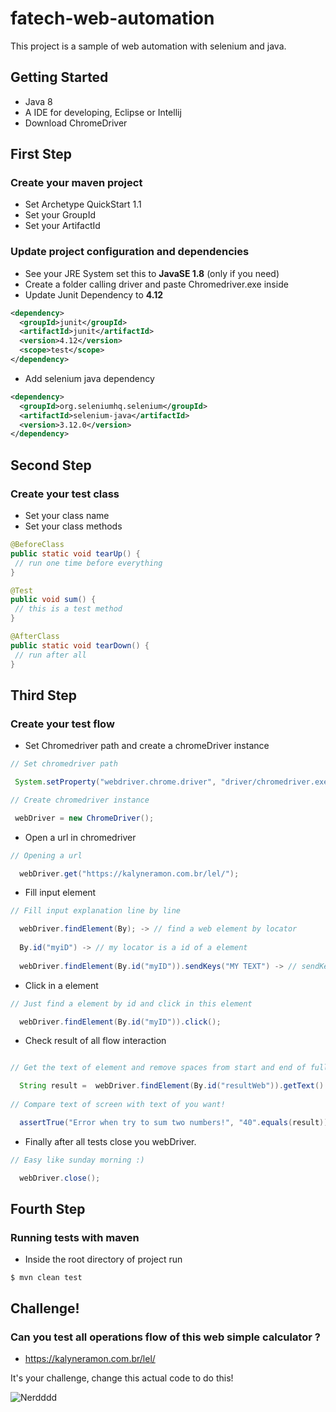 # fatech-web-automation

This project is a sample of web automation with selenium and java.

## Getting Started

* Java 8 
* A IDE for developing, Eclipse or Intellij
* Download ChromeDriver

## First Step

### Create your maven project

* Set Archetype QuickStart 1.1
* Set your GroupId 
* Set your ArtifactId

### Update project configuration and dependencies

* See your JRE System set this to **JavaSE 1.8** (only if you need)
* Create a folder calling driver and paste Chromedriver.exe inside
* Update Junit Dependency to **4.12**

```xml
<dependency>
  <groupId>junit</groupId>
  <artifactId>junit</artifactId>
  <version>4.12</version>
  <scope>test</scope>
</dependency>
```

* Add selenium java dependency 

```xml
<dependency>
  <groupId>org.seleniumhq.selenium</groupId>
  <artifactId>selenium-java</artifactId>
  <version>3.12.0</version>
</dependency>
```

## Second Step

### Create your test class

* Set your class name
* Set your class methods

```java
@BeforeClass
public static void tearUp() {
 // run one time before everything
}
```

```java
@Test
public void sum() {
 // this is a test method  
}
```

```java
@AfterClass
public static void tearDown() {
 // run after all
}
```

## Third Step

### Create your test flow

* Set Chromedriver path and create a chromeDriver instance 

```java
// Set chromedriver path 

 System.setProperty("webdriver.chrome.driver", "driver/chromedriver.exe");

// Create chromedriver instance

 webDriver = new ChromeDriver();
```
* Open a url in chromedriver

```java
// Opening a url

  webDriver.get("https://kalyneramon.com.br/lel/");
```

* Fill input element
```java
// Fill input explanation line by line

  webDriver.findElement(By); -> // find a web element by locator 
  
  By.id("myiD") -> // my locator is a id of a element
  
  webDriver.findElement(By.id("myID")).sendKeys("MY TEXT") -> // sendKeys fill a input find by id with "MY TEXT"
```

* Click in a element
```java
// Just find a element by id and click in this element

  webDriver.findElement(By.id("myID")).click();
```

* Check result of all flow interaction
```java

// Get the text of element and remove spaces from start and end of full text

  String result =  webDriver.findElement(By.id("resultWeb")).getText().trim();
  
// Compare text of screen with text of you want!

  assertTrue("Error when try to sum two numbers!", "40".equals(result)); -> // if the result is different from forty, you will see the message of error!
``` 
 
 * Finally after all tests close you webDriver.
 ```java
 // Easy like sunday morning :)
 
   webDriver.close();
 ``` 
 
 ## Fourth Step
 
 ### Running tests with maven
 
 * Inside the root directory of project run
 ```
 $ mvn clean test
 ```
 
 ## Challenge!
 
 ### Can you test all operations flow of this web simple calculator ?

* https://kalyneramon.com.br/lel/

It's your challenge, change this actual code to do this!

![Nerdddd](https://media.giphy.com/media/xghFgmOKbk0G4/giphy.gif "You Can!!")
 
  











